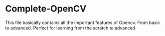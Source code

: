 # Complete-OpenCV
This file basically contains all the important features of Opencv. From basic to advanced. 
Perfect for learning from the scratch to advanced. 
